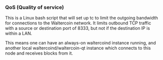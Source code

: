 ### QoS (Quality of service) ###

This is a Linux bash script that will set up tc to limit the outgoing bandwidth for connections to the Waltercoin network. It limits outbound TCP traffic with a source or destination port of 8333, but not if the destination IP is within a LAN.

This means one can have an always-on waltercoind instance running, and another local waltercoind/waltercoin-qt instance which connects to this node and receives blocks from it.
